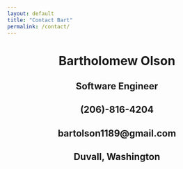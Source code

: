 ```yaml
---
layout: default
title: "Contact Bart"
permalink: /contact/
---
```


<h1 style="text-align:center;"> Bartholomew Olson   </h1>
<h2 style="text-align:center;"> Software Engineer   </h2>
<h2 style="text-align:center;"> (206)-816-4204   </h2>
<h2 style="text-align:center;"> bartolson1189@gmail.com   </h2>
<h2 style="text-align:center;"> Duvall, Washington   </h2>
